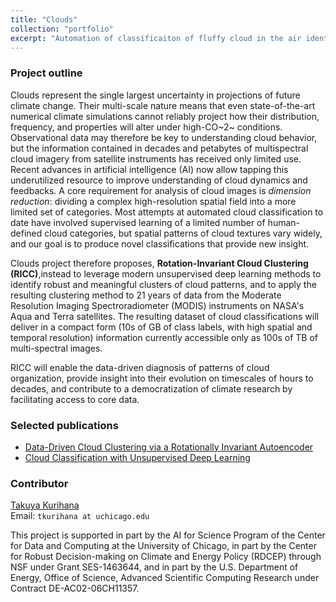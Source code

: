 ```yaml
---
title: "Clouds"
collection: "portfolio"
excerpt: "Automation of classificaiton of fluffy cloud in the air identify different cloud types, and the properties to improve understanding of cloud dynamics and feedback. We are developing unsupervised machine learning methods capable of clustering several hundreds of TB of satellite cloud imagery without any assumptions concerning artificial cloud categories.  <br/><img src='/images/clouds.png'>"
---
```



### Project outline
Clouds represent the single largest uncertainty in projections of future climate change.
Their multi-scale nature means that even state-of-the-art numerical climate simulations cannot reliably project how their distribution, frequency, and properties will alter under high-CO~2~ conditions.
Observational data may therefore be key to understanding cloud behavior, but the information contained in decades and petabytes of multispectral cloud imagery from satellite instruments has received only limited use.
Recent advances in artificial intelligence (AI) now allow tapping this underutilized resource to improve understanding of cloud dynamics and feedbacks.
A core requirement for analysis of cloud images is *dimension reduction*: dividing a complex high-resolution spatial field into a more limited set of categories. 
Most attempts at automated cloud classification to date have involved supervised learning of a limited number of human-defined cloud categories, but spatial patterns of cloud textures vary widely, and our goal is to produce novel classifications that provide new insight.

Clouds project therefore proposes, **Rotation-Invariant Cloud Clustering (RICC)**,instead to leverage modern unsupervised deep learning methods to identify robust and meaningful clusters of cloud patterns, and to apply the resulting clustering method to 21 years of data from the Moderate Resolution Imaging Spectroradiometer (MODIS) instruments on NASA's Aqua and Terra satellites. The resulting dataset of cloud classifications will deliver in a compact form (10s of GB of class labels, with high spatial and temporal resolution) information currently accessible only as 100s of TB of multi-spectral images. 

RICC will enable the data-driven diagnosis of patterns of cloud organization, provide insight into their evolution on timescales of hours to decades, and contribute to a democratization of climate research by facilitating access to core data.

### Selected publications
- [Data-Driven Cloud Clustering via a Rotationally Invariant Autoencoder](https://ieeexplore.ieee.org/document/9497325)
- [Cloud Classification with Unsupervised Deep Learning](https://par.nsf.gov/servlets/purl/10195161)


### Contributor
[Takuya Kurihana](https://takglobus.github.io/takuyakurihana.github.io/)  
Email: `tkurihana at uchicago.edu`   


This project is supported in part by the AI for Science Program of the Center for Data and Computing at the University of Chicago, in part by the Center for Robust Decision-making on Climate and Energy Policy (RDCEP) through NSF under Grant SES-1463644, and in part by the U.S. Department of Energy, Office of Science, Advanced Scientific Computing Research under Contract DE-AC02-06CH11357. 

